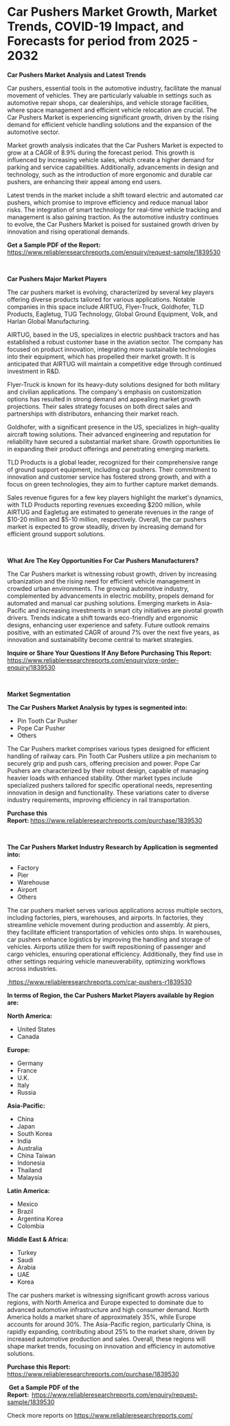 <p><h1>Car Pushers Market Growth, Market Trends, COVID-19 Impact, and Forecasts for period from 2025 - 2032</h1></p><p><strong>Car Pushers Market Analysis and Latest Trends</strong></p>
<p><p>Car pushers, essential tools in the automotive industry, facilitate the manual movement of vehicles. They are particularly valuable in settings such as automotive repair shops, car dealerships, and vehicle storage facilities, where space management and efficient vehicle relocation are crucial. The Car Pushers Market is experiencing significant growth, driven by the rising demand for efficient vehicle handling solutions and the expansion of the automotive sector.</p><p>Market growth analysis indicates that the Car Pushers Market is expected to grow at a CAGR of 8.9% during the forecast period. This growth is influenced by increasing vehicle sales, which create a higher demand for parking and service capabilities. Additionally, advancements in design and technology, such as the introduction of more ergonomic and durable car pushers, are enhancing their appeal among end users.</p><p>Latest trends in the market include a shift toward electric and automated car pushers, which promise to improve efficiency and reduce manual labor risks. The integration of smart technology for real-time vehicle tracking and management is also gaining traction. As the automotive industry continues to evolve, the Car Pushers Market is poised for sustained growth driven by innovation and rising operational demands.</p></p>
<p><strong>Get a Sample PDF of the Report:&nbsp;</strong> <a href="https://www.reliableresearchreports.com/enquiry/request-sample/1839530?utm_campaign=2146&utm_medium=2&utm_source=Github&utm_content=ia&utm_term=19022025&utm_id=car-pushers">https://www.reliableresearchreports.com/enquiry/request-sample/1839530</a></p>
<p>&nbsp;</p>
<p><strong>Car Pushers Major Market Players</strong></p>
<p><p>The car pushers market is evolving, characterized by several key players offering diverse products tailored for various applications. Notable companies in this space include AIRTUG, Flyer-Truck, Goldhofer, TLD Products, Eagletug, TUG Technology, Global Ground Equipment, Volk, and Harlan Global Manufacturing.</p><p>AIRTUG, based in the US, specializes in electric pushback tractors and has established a robust customer base in the aviation sector. The company has focused on product innovation, integrating more sustainable technologies into their equipment, which has propelled their market growth. It is anticipated that AIRTUG will maintain a competitive edge through continued investment in R&D.</p><p>Flyer-Truck is known for its heavy-duty solutions designed for both military and civilian applications. The company's emphasis on customization options has resulted in strong demand and appealing market growth projections. Their sales strategy focuses on both direct sales and partnerships with distributors, enhancing their market reach.</p><p>Goldhofer, with a significant presence in the US, specializes in high-quality aircraft towing solutions. Their advanced engineering and reputation for reliability have secured a substantial market share. Growth opportunities lie in expanding their product offerings and penetrating emerging markets.</p><p>TLD Products is a global leader, recognized for their comprehensive range of ground support equipment, including car pushers. Their commitment to innovation and customer service has fostered strong growth, and with a focus on green technologies, they aim to further capture market demands.</p><p>Sales revenue figures for a few key players highlight the market's dynamics, with TLD Products reporting revenues exceeding $200 million, while AIRTUG and Eagletug are estimated to generate revenues in the range of $10-20 million and $5-10 million, respectively. Overall, the car pushers market is expected to grow steadily, driven by increasing demand for efficient ground support solutions.</p></p>
<p>&nbsp;</p>
<p><strong>What Are The Key Opportunities For Car Pushers Manufacturers?</strong></p>
<p><p>The Car Pushers market is witnessing robust growth, driven by increasing urbanization and the rising need for efficient vehicle management in crowded urban environments. The growing automotive industry, complemented by advancements in electric mobility, propels demand for automated and manual car pushing solutions. Emerging markets in Asia-Pacific and increasing investments in smart city initiatives are pivotal growth drivers. Trends indicate a shift towards eco-friendly and ergonomic designs, enhancing user experience and safety. Future outlook remains positive, with an estimated CAGR of around 7% over the next five years, as innovation and sustainability become central to market strategies.</p></p>
<p><strong>Inquire or Share Your Questions If Any Before Purchasing This Report:</strong> <a href="https://www.reliableresearchreports.com/enquiry/pre-order-enquiry/1839530?utm_campaign=2146&utm_medium=2&utm_source=Github&utm_content=ia&utm_term=19022025&utm_id=car-pushers">https://www.reliableresearchreports.com/enquiry/pre-order-enquiry/1839530</a></p>
<p>&nbsp;</p>
<p><strong>Market Segmentation</strong></p>
<p><strong>The Car Pushers Market Analysis by types is segmented into:</strong></p>
<p><ul><li>Pin Tooth Car Pusher</li><li>Pope Car Pusher</li><li>Others</li></ul></p>
<p><p>The Car Pushers market comprises various types designed for efficient handling of railway cars. Pin Tooth Car Pushers utilize a pin mechanism to securely grip and push cars, offering precision and power. Pope Car Pushers are characterized by their robust design, capable of managing heavier loads with enhanced stability. Other market types include specialized pushers tailored for specific operational needs, representing innovation in design and functionality. These variations cater to diverse industry requirements, improving efficiency in rail transportation.</p></p>
<p><strong>Purchase this Report:&nbsp;</strong><a href="https://www.reliableresearchreports.com/purchase/1839530?utm_campaign=2146&utm_medium=2&utm_source=Github&utm_content=ia&utm_term=19022025&utm_id=car-pushers">https://www.reliableresearchreports.com/purchase/1839530</a></p>
<p>&nbsp;</p>
<p><strong>The Car Pushers Market Industry Research by Application is segmented into:</strong></p>
<p><ul><li>Factory</li><li>Pier</li><li>Warehouse</li><li>Airport</li><li>Others</li></ul></p>
<p><p>The car pushers market serves various applications across multiple sectors, including factories, piers, warehouses, and airports. In factories, they streamline vehicle movement during production and assembly. At piers, they facilitate efficient transportation of vehicles onto ships. In warehouses, car pushers enhance logistics by improving the handling and storage of vehicles. Airports utilize them for swift repositioning of passenger and cargo vehicles, ensuring operational efficiency. Additionally, they find use in other settings requiring vehicle maneuverability, optimizing workflows across industries.</p></p>
<p><a href="https://www.reliableresearchreports.com/car-pushers-r1839530?utm_campaign=2146&utm_medium=2&utm_source=Github&utm_content=ia&utm_term=19022025&utm_id=car-pushers">&nbsp;https://www.reliableresearchreports.com/car-pushers-r1839530</a></p>
<p><strong>In terms of Region, the Car Pushers Market Players available by Region are:</strong></p>
<p>
    <p> <strong> North America: </strong>
        <ul>
            <li>United States</li>
            <li>Canada</li>
        </ul>
        </p> 
    <p> <strong> Europe: </strong>
        <ul>
            <li>Germany</li>
            <li>France</li>
            <li>U.K.</li>
            <li>Italy</li>
            <li>Russia</li>
        </ul>
        </p> 
    <p> <strong> Asia-Pacific: </strong>
        <ul>
            <li>China</li>
            <li>Japan</li>
            <li>South Korea</li>
            <li>India</li>
            <li>Australia</li>
            <li>China Taiwan</li>
            <li>Indonesia</li>
            <li>Thailand</li>
            <li>Malaysia</li>
        </ul>
        </p> 
    <p> <strong> Latin America: </strong>
        <ul>
            <li>Mexico</li>
            <li>Brazil</li>
            <li>Argentina Korea</li>
            <li>Colombia</li>
        </ul>
        </p> 
    <p> <strong> Middle East & Africa: </strong>
        <ul>
            <li>Turkey</li>
            <li>Saudi</li>
            <li>Arabia</li>
            <li>UAE</li>
            <li>Korea</li>
        </ul>
    </p>
    </p>
<p><p>The car pushers market is witnessing significant growth across various regions, with North America and Europe expected to dominate due to advanced automotive infrastructure and high consumer demand. North America holds a market share of approximately 35%, while Europe accounts for around 30%. The Asia-Pacific region, particularly China, is rapidly expanding, contributing about 25% to the market share, driven by increased automotive production and sales. Overall, these regions will shape market trends, focusing on innovation and efficiency in automotive solutions.</p></p>
<p><strong>Purchase this Report: </strong><a href="https://www.reliableresearchreports.com/purchase/1839530?utm_campaign=2146&utm_medium=2&utm_source=Github&utm_content=ia&utm_term=19022025&utm_id=car-pushers">https://www.reliableresearchreports.com/purchase/1839530</a></p>
<p>&nbsp;<strong>Get a Sample PDF of the Report:&nbsp;&nbsp;</strong><a href="https://www.reliableresearchreports.com/enquiry/request-sample/1839530?utm_campaign=2146&utm_medium=2&utm_source=Github&utm_content=ia&utm_term=19022025&utm_id=car-pushers">https://www.reliableresearchreports.com/enquiry/request-sample/1839530</a></p>
<p><strong></strong></p>
<p>Check more reports on <a href="https://www.reliableresearchreports.com/?utm_campaign=2146&utm_medium=2&utm_source=Github&utm_content=ia&utm_term=19022025&utm_id=car-pushers">https://www.reliableresearchreports.com/</a></p>
